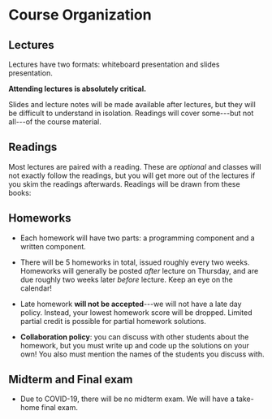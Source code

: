 # Course Organization

## Lectures

Lectures have two formats: whiteboard presentation and slides
presentation.

**Attending lectures is absolutely critical.**

Slides and lecture notes will be made available after lectures, but
they will be difficult to understand in isolation. Readings will cover
some---but not all---of the course material.

## Readings

Most lectures are paired with a reading. These are *optional* and
classes will not exactly follow the readings, but you will get more
out of the lectures if you skim the readings afterwards. Readings will
be drawn from these books:

## Homeworks

- Each homework will have two parts: a programming component and a
written component.

- There will be 5 homeworks in total, issued roughly every two
weeks. Homeworks will generally be posted *after* lecture on Thursday,
and are due roughly two weeks later *before* lecture.  Keep an eye on
the calendar!

- Late homework **will not be accepted**---we will not have a late day
policy.  Instead, your lowest homework score will be dropped. Limited
partial credit is possible for partial homework solutions.

- **Collaboration policy**: you can discuss with other students about
  the homework, but you must write up and code up the solutions on
  your own! You also must mention the names of the students you
  discuss with.

## Midterm and Final exam

- Due to COVID-19, there will be no midterm exam. We will have a
  take-home final exam.

